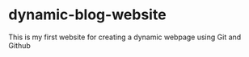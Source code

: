 # dynamic-blog-website

This is my first website for creating a dynamic webpage using Git and Github
